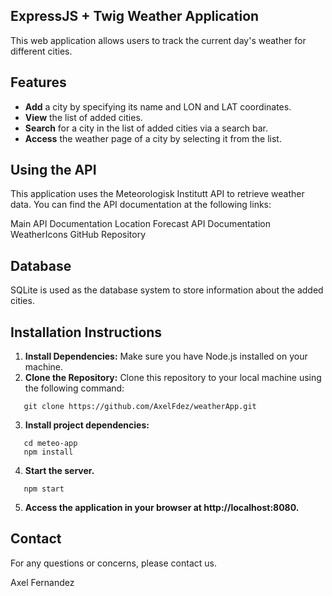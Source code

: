 ## ExpressJS + Twig Weather Application

This web application allows users to track the current day's weather for different cities.


## Features

- **Add** a city by specifying its name and LON and LAT coordinates.
- **View** the list of added cities.
- **Search** for a city in the list of added cities via a search bar.
- **Access** the weather page of a city by selecting it from the list.


## Using the API

This application uses the Meteorologisk Institutt API to retrieve weather data. You can find the API documentation at the following links:

Main API Documentation
Location Forecast API Documentation
WeatherIcons GitHub Repository


## Database

SQLite is used as the database system to store information about the added cities.


## Installation Instructions

1. **Install Dependencies:** Make sure you have Node.js installed on your machine.
2. **Clone the Repository:** Clone this repository to your local machine using the following command:
```shell
   git clone https://github.com/AxelFdez/weatherApp.git
```
3. **Install project dependencies:**
```shell
   cd meteo-app
   npm install
```
4. **Start the server.**
```shell
   npm start
```
5. **Access the application in your browser at http://localhost:8080.**


## Contact

For any questions or concerns, please contact us.

Axel Fernandez